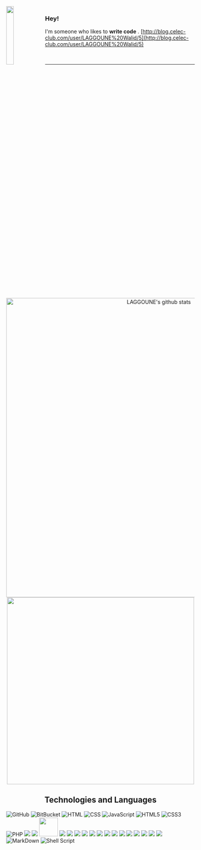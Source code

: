 <img width="20%" height="20%" align="left" src="http://1.bp.blogspot.com/__Ws638p-N98/Sw27o7PuquI/AAAAAAAAACk/7Wyef3pToK0/s1600/Screen+shot+2009-11-25+at+23.19.24.png">

### Hey!
I'm someone who likes to **write code** . [http://blog.celec-club.com/user/LAGGOUNE%20Walid/5](http://blog.celec-club.com/user/LAGGOUNE%20Walid/5)

<br/>
<hr/>
<br/>
<p align = "center">
   <img src="https://github-readme-stats.vercel.app/api?username=LAGGOUNE-Walid&count_private=true&hide=stars&show_icons=true&line_height=27" alt="LAGGOUNE's github stats" width=800 />
    <img src="https://github-readme-stats.vercel.app/api/top-langs/?username=LAGGOUNE-Walid&hide=html,css&hide_langs_below=1" width=500 />
</p>
<h2 align="center">
Technologies and Languages </h2>

![GitHub](https://img.shields.io/badge/-GitHub-181717?style=flat-square&logo=github)
![BitBucket](https://img.shields.io/badge/-BitBucket-darkblue?style=flat-square&logo=bitbucket)
![HTML](https://img.shields.io/badge/HTML-239120?style=flat-square&logo=html5&logoColor=white)
![CSS](https://img.shields.io/badge/CSS-239120?&style=flat-square&logo=css3&logoColor=white)
![JavaScript](https://img.shields.io/badge/-JavaScript-black?style=flat-square&logo=javascript)
![HTML5](https://img.shields.io/badge/HTML5-E34F26?style=flat-square&logo=html5&logoColor=white)
![CSS3](https://img.shields.io/badge/CSS3-1572B6?style=flat-square&logo=css3&logoColor=white)
![PHP](https://img.shields.io/badge/PHP-777BB4?style=flat-square&logo=php&logoColor=white)
<img src="https://img.shields.io/badge/laravel-%23FF2D20.svg?&style=for-the-badge&logo=laravel&logoColor=white" />
<img src="https://img.shields.io/badge/lua-%232C2D72.svg?&style=for-the-badge&logo=lua&logoColor=white" />
<img width=50 src="https://upload.wikimedia.org/wikipedia/commons/4/47/Webysther_20160330_-_HHVM.svg">
<img src="https://img.shields.io/badge/linux-%23FCC624.svg?&style=for-the-badge&logo=linux&logoColor=black" />
<img src="https://img.shields.io/badge/docker-%232496ED.svg?&style=for-the-badge&logo=docker&logoColor=white" />
<img src="https://img.shields.io/badge/mysql-%234479A1.svg?&style=for-the-badge&logo=mysql&logoColor=white" />
<img src="https://img.shields.io/badge/mariadb-%23003545.svg?&style=for-the-badge&logo=mariadb&logoColor=white" />
<img src="https://img.shields.io/badge/redis-%23DC382D.svg?&style=for-the-badge&logo=redis&logoColor=white" />
<img src="https://img.shields.io/badge/erlang-%23A90533.svg?&style=for-the-badge&logo=erlang&logoColor=white" />
<img src="https://img.shields.io/badge/graphql-%23E10098.svg?&style=for-the-badge&logo=graphql&logoColor=white" />
<img src="https://img.shields.io/badge/apache%20echarts-%23AA344D.svg?&style=for-the-badge&logo=apache%20echarts&logoColor=white" />
<img src="https://img.shields.io/badge/nginx-%23269539.svg?&style=for-the-badge&logo=nginx&logoColor=white" />
<img src="https://img.shields.io/badge/rabbitmq-%23FF6600.svg?&style=for-the-badge&logo=rabbitmq&logoColor=white" />
<img src="https://img.shields.io/badge/sqlite-%23003B57.svg?&style=for-the-badge&logo=sqlite&logoColor=white" />
<img src="https://img.shields.io/badge/elasticsearch-%23005571.svg?&style=for-the-badge&logo=elasticsearch&logoColor=white" />
<img src="https://img.shields.io/badge/curl-%23073551.svg?&style=for-the-badge&logo=curl&logoColor=white" />
<img src="https://img.shields.io/badge/socket.io-%23010101.svg?&style=for-the-badge&logo=socket.io&logoColor=white" />
![MarkDown](https://img.shields.io/badge/Markdown-000000?style=flat-square&logo=markdown&logoColor=white)
![Shell Script](https://img.shields.io/badge/Shell_Script-121011?style=flat-square&logo=gnu-bash&logoColor=white)
